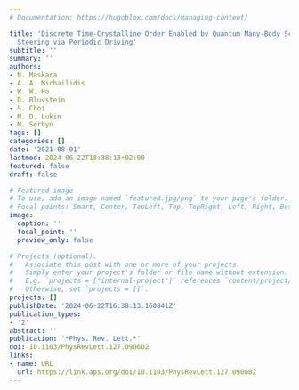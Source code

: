 ```yaml
---
# Documentation: https://hugoblox.com/docs/managing-content/

title: 'Discrete Time-Crystalline Order Enabled by Quantum Many-Body Scars: Entanglement
  Steering via Periodic Driving'
subtitle: ''
summary: ''
authors:
- N. Maskara
- A. A. Michailidis
- W. W. Ho
- D. Bluvstein
- S. Choi
- M. D. Lukin
- M. Serbyn
tags: []
categories: []
date: '2021-08-01'
lastmod: 2024-06-22T18:38:13+02:00
featured: false
draft: false

# Featured image
# To use, add an image named `featured.jpg/png` to your page's folder.
# Focal points: Smart, Center, TopLeft, Top, TopRight, Left, Right, BottomLeft, Bottom, BottomRight.
image:
  caption: ''
  focal_point: ''
  preview_only: false

# Projects (optional).
#   Associate this post with one or more of your projects.
#   Simply enter your project's folder or file name without extension.
#   E.g. `projects = ["internal-project"]` references `content/project/deep-learning/index.md`.
#   Otherwise, set `projects = []`.
projects: []
publishDate: '2024-06-22T16:38:13.160841Z'
publication_types:
- '2'
abstract: ''
publication: '*Phys. Rev. Lett.*'
doi: 10.1103/PhysRevLett.127.090602
links:
- name: URL
  url: https://link.aps.org/doi/10.1103/PhysRevLett.127.090602
---
```

